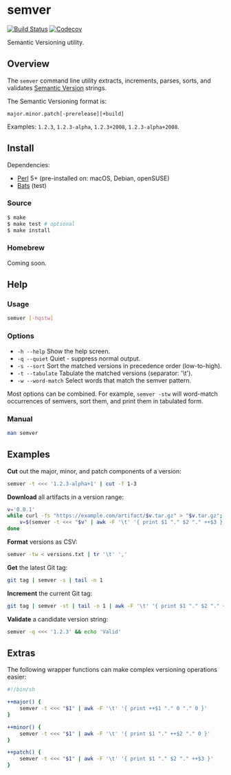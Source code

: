 # semver

[![Build Status](https://travis-ci.com/chriskilding/semver.svg?branch=master)](https://travis-ci.com/chriskilding/semver)
[![Codecov](https://codecov.io/gh/chriskilding/semver/branch/master/graph/badge.svg)](https://codecov.io/gh/chriskilding/semver)

Semantic Versioning utility.

## Overview

The `semver` command line utility extracts, increments, parses, sorts, and validates [Semantic Version](https://semver.org/) strings.

The Semantic Versioning format is:

    major.minor.patch[-prerelease][+build]

Examples: `1.2.3`, `1.2.3-alpha`, `1.2.3+2008`, `1.2.3-alpha+2008`.

## Install

Dependencies:

- [Perl](http://www.perl.org) 5+ (pre-installed on: macOS, Debian, openSUSE)
- [Bats](https://github.com/bats-core/bats-core) (test)

### Source

```bash
$ make
$ make test # optional
$ make install
```

### Homebrew

Coming soon.

## Help

### Usage

```bash
semver [-hqstw]
```

### Options

- `-h --help`
  Show the help screen.
- `-q --quiet`
  Quiet - suppress normal output.
- `-s --sort`
  Sort the matched versions in precedence order (low-to-high).
- `-t --tabulate`
  Tabulate the matched versions (separator: '\t').
- `-w --word-match`
  Select words that match the semver pattern.

Most options can be combined. For example, `semver -stw` will word-match occurrences of semvers, sort them, and print them in tabulated form. 

### Manual

```bash
man semver
```

## Examples

**Cut** out the major, minor, and patch components of a version:

```bash
semver -t <<< '1.2.3-alpha+1' | cut -f 1-3
```

**Download** all artifacts in a version range:

```bash
v='0.0.1'
while curl -fs "https://example.com/artifact/$v.tar.gz" > "$v.tar.gz"; do
    v=$(semver -t <<< "$v" | awk -F '\t' '{ print $1 "." $2 "." ++$3 }')
done
```

**Format** versions as CSV:

```bash
semver -tw < versions.txt | tr '\t' ','
```

**Get** the latest Git tag:

```bash
git tag | semver -s | tail -n 1
```

**Increment** the current Git tag:

```bash
git tag | semver -st | tail -n 1 | awk -F '\t' '{ print $1 "." $2 "." ++$3 }'
```

**Validate** a candidate version string:

```bash
semver -q <<< '1.2.3' && echo 'Valid'
```

## Extras

The following wrapper functions can make complex versioning operations easier:

```bash
#!/bin/sh

++major() {
    semver -t <<< "$1" | awk -F '\t' '{ print ++$1 "." 0 "." 0 }'
}

++minor() {
    semver -t <<< "$1" | awk -F '\t' '{ print $1 "." ++$2 "." 0 }'
}

++patch() {
    semver -t <<< "$1" | awk -F '\t' '{ print $1 "." $2 "." ++$3 }'
}
```